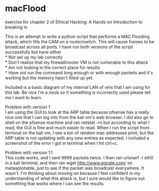 # macFlood
exercise for chapter 2 of Ethical Hacking: A Hands on Introduction to breaking in

This is an attempt to write a python script that performs a MAC Flooding attack, which fills the CAM on a router/switch. This will cause frames to be broadcast across all ports. I have run both versions of the script successfully but have either  
    * Not set up my lab correctly  
    * Don't realize that my firewall/router VM is not vulnerable to this attack  
    * Am not looking in the correct place for results  
    * Have not run the command long enough or with enough packets and it's working but the memory hasn't filled up yet.  

Included is a basic diagram of my internal LAN of vms that I am using for this lab. Be nice I'm a noob so if something is incorrectly used please tell me I want to learn.

Problem with version 1  
I am using the GUI to look at the ARP table because pfsense has a really nice one that I can log into from the kali vm's web browser. I did also go to shell on the pfsense machine and ran netstat -rn but according to what I read, the GUI is fine and much easier to read.
When I run the script from terminal on the kali vm, I see a ton of random mac addresses print, but the ARP table is not updating with any new entries as expected.  I included a screenshot of the error i got in terminal when I hit ctrl+c.

Problem with version 1.1     
This code works, and I sent 9999 packets twice. I then ran urlsnarf -i eth0 in a kali terminal, and then ran wget http://www.google.com/ on metasploitable, just to see if the packet was broadcast everywhere. It wasn't. I'm thinking about moving on because I feel confident in my understanding of what this attack is, but  I sure would like to figure out something that works where I can see the results.
